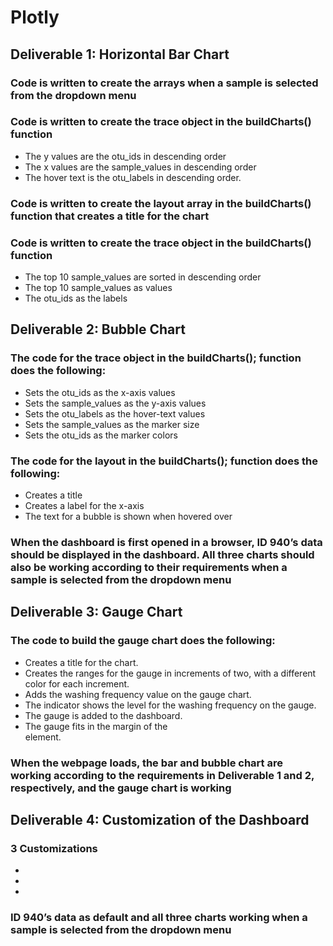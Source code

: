 # Plotly

## Deliverable 1: Horizontal Bar Chart
### Code is written to create the arrays when a sample is selected from the dropdown menu
### Code is written to create the trace object in the buildCharts() function
- The y values are the otu_ids in descending order
- The x values are the sample_values in descending order
- The hover text is the otu_labels in descending order.
### Code is written to create the layout array in the buildCharts() function that creates a title for the chart
### Code is written to create the trace object in the buildCharts() function
- The top 10 sample_values are sorted in descending order
- The top 10 sample_values as values
- The otu_ids as the labels

## Deliverable 2: Bubble Chart
### The code for the trace object in the buildCharts(); function does the following:
- Sets the otu_ids as the x-axis values
- Sets the sample_values as the y-axis values
- Sets the otu_labels as the hover-text values
- Sets the sample_values as the marker size
- Sets the otu_ids as the marker colors
### The code for the layout in the buildCharts(); function does the following:
- Creates a title
- Creates a label for the x-axis
- The text for a bubble is shown when hovered over
### When the dashboard is first opened in a browser, ID 940’s data should be displayed in the dashboard. All three charts should also be working according to their requirements when a sample is selected from the dropdown menu

## Deliverable 3: Gauge Chart
### The code to build the gauge chart does the following: 
- Creates a title for the chart.
- Creates the ranges for the gauge in increments of two, with a different color for each increment.
- Adds the washing frequency value on the gauge chart.
- The indicator shows the level for the washing frequency on the gauge.
- The gauge is added to the dashboard.
- The gauge fits in the margin of the <div> element.
### When the webpage loads, the bar and bubble chart are working according to the requirements in Deliverable 1 and 2, respectively, and the gauge chart is working

## Deliverable 4: Customization of the Dashboard
### 3 Customizations
- 
-
-
### ID 940’s data as default and all three charts working when a sample is selected from the dropdown menu
